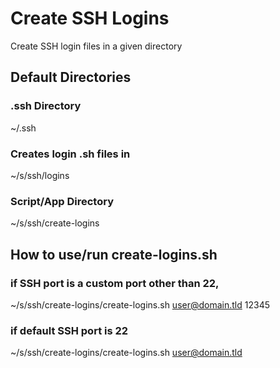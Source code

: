 # Create SSH Logins

Create SSH login files in a given directory 

## Default Directories 

### .ssh Directory 

~/.ssh

### Creates login .sh files in 

~/s/ssh/logins

### Script/App Directory 

~/s/ssh/create-logins

## How to use/run create-logins.sh 

### if SSH port is a custom port other than 22, 

~/s/ssh/create-logins/create-logins.sh user@domain.tld 12345

### if default SSH port is 22

~/s/ssh/create-logins/create-logins.sh user@domain.tld

